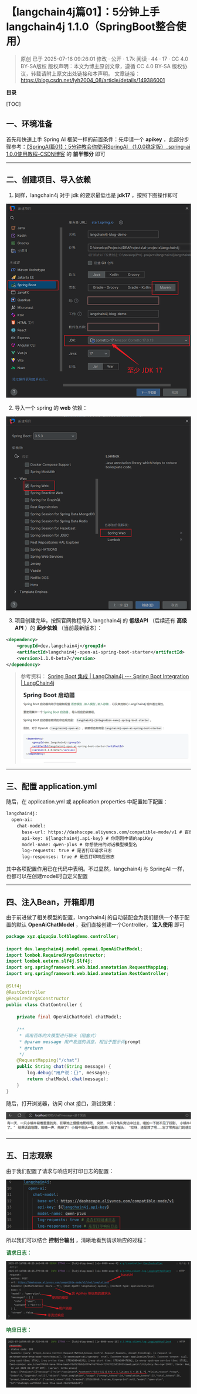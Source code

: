 # 【langchain4j篇01】：5分钟上手langchain4j 1.1.0（SpringBoot整合使用）

> 原创 已于 2025-07-16 09:26:01 修改 · 公开 · 1.7k 阅读 · 44 · 17 · CC 4.0 BY-SA版权 版权声明：本文为博主原创文章，遵循 CC 4.0 BY-SA 版权协议，转载请附上原文出处链接和本声明。
> 文章链接：https://blog.csdn.net/lyh2004_08/article/details/149386001

**目录**

[TOC]



## 一、环境准备

首先和快速上手 Spring AI 框架一样的前置条件：先申请一个 **apikey** ，此部分步骤参考：[【SpringAI篇01】：5分钟教会你使用SpringAI （1.0.0稳定版）_spring-ai 1.0.0使用教程-CSDN博客](https://blog.csdn.net/lyh2004_08/article/details/148925217) 的 **前半部分** 即可

---

## 二、创建项目、导入依赖

1. 同样，langchain4j 对于 jdk 的要求最低也是 **jdk17** ，按照下图操作即可

 <img src="./assets/058_1.png" alt="" style="max-height:1234px; box-sizing:content-box;" />

2. 导入一个 spring 的 **web** 依赖：

 <img src="./assets/058_2.png" alt="" style="max-height:1234px; box-sizing:content-box;" />

3. 项目创建完毕，按照官网教程导入 langchain4j 的 **低级API** （后续还有 **高级API** ）的 **起步依赖** （当前最新版本）：

```XML
<dependency>
    <groupId>dev.langchain4j</groupId>
    <artifactId>langchain4j-open-ai-spring-boot-starter</artifactId>
    <version>1.1.0-beta7</version>
</dependency>
```

> 参考资料： [Spring Boot 集成 | LangChain4j --- Spring Boot Integration | LangChain4j](https://docs.langchain4j.dev/tutorials/spring-boot-integration) 
> 
>  <img src="./assets/058_3.png" alt="" style="max-height:624px; box-sizing:content-box;" />

---

## 三、配置 application.yml

随后，在 application.yml 或 application.properties 中配置如下配置：

```XML
langchain4j:
  open-ai:
    chat-model:
      base-url: https://dashscope.aliyuncs.com/compatible-mode/v1 # 百炼平台的baseUrl
      api-key: ${langchain4j.api-key} # 你刚刚申请的apiKey
      model-name: qwen-plus # 你想使用的对话模型模型名
      log-requests: true # 是否打印请求日志
      log-responses: true # 是否打印响应日志
```

其中各项配置作用已在代码中表明。不过显然，langchain4j 与 SpringAI 一样，也都可以在创建model时自定义配置

---

## 四、注入Bean，开箱即用

由于前进做了相关模型的配置，langchain4j 的自动装配会为我们提供一个基于配置的默认 **OpenAiChatModel** ，我们直接创建一个Controller， **注入使用** 即可

```java
package xyz.qiquqiu.lc4blogdemo.controller;
 
import dev.langchain4j.model.openai.OpenAiChatModel;
import lombok.RequiredArgsConstructor;
import lombok.extern.slf4j.Slf4j;
import org.springframework.web.bind.annotation.RequestMapping;
import org.springframework.web.bind.annotation.RestController;
 
@Slf4j
@RestController
@RequiredArgsConstructor
public class ChatController {
 
    private final OpenAiChatModel chatModel;
 
    /**
     * 调用百炼的大模型进行聊天（阻塞式）
     * @param message 用户发送的消息，相当于提示词prompt
     * @return
     */
    @RequestMapping("/chat")
    public String chat(String message) {
        log.debug("用户说：{}", message);
        return chatModel.chat(message);
    }
}
```

随后，打开浏览器，访问 chat 接口，测试效果：

 <img src="./assets/058_4.png" alt="" style="max-height:148px; box-sizing:content-box;" />

---

## 五、日志观察

由于我们配置了请求与响应时打印日志的配置：

 <img src="./assets/058_5.png" alt="" style="max-height:372px; box-sizing:content-box;" />

所以我们可以结合 **控制台输出** ，清晰地看到请求响应的过程：

**<span style="color:#1c7331">请求日志：</span>** 

 <img src="./assets/058_6.png" alt="" style="max-height:719px; box-sizing:content-box;" />

**<span style="color:#1c7331">响应日志：</span>** 

 <img src="./assets/058_7.png" alt="" style="max-height:607px; box-sizing:content-box;" />

